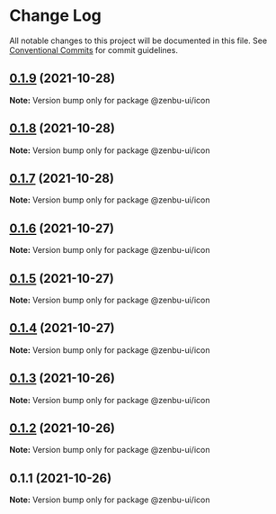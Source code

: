 # Change Log

All notable changes to this project will be documented in this file.
See [Conventional Commits](https://conventionalcommits.org) for commit guidelines.

## [0.1.9](https://github.com/KodepandaID/zenbu-ui/compare/@zenbu-ui/icon@0.1.8...@zenbu-ui/icon@0.1.9) (2021-10-28)

**Note:** Version bump only for package @zenbu-ui/icon





## [0.1.8](https://github.com/KodepandaID/zenbu-ui/compare/@zenbu-ui/icon@0.1.7...@zenbu-ui/icon@0.1.8) (2021-10-28)

**Note:** Version bump only for package @zenbu-ui/icon





## [0.1.7](https://github.com/KodepandaID/zenbu-ui/compare/@zenbu-ui/icon@0.1.6...@zenbu-ui/icon@0.1.7) (2021-10-28)

**Note:** Version bump only for package @zenbu-ui/icon





## [0.1.6](https://github.com/KodepandaID/zenbu-ui/compare/@zenbu-ui/icon@0.1.5...@zenbu-ui/icon@0.1.6) (2021-10-27)

**Note:** Version bump only for package @zenbu-ui/icon





## [0.1.5](https://github.com/KodepandaID/zenbu-ui/compare/@zenbu-ui/icon@0.1.4...@zenbu-ui/icon@0.1.5) (2021-10-27)

**Note:** Version bump only for package @zenbu-ui/icon





## [0.1.4](https://github.com/KodepandaID/zenbu-ui/compare/@zenbu-ui/icon@0.1.3...@zenbu-ui/icon@0.1.4) (2021-10-27)

**Note:** Version bump only for package @zenbu-ui/icon





## [0.1.3](https://github.com/KodepandaID/zenbu-ui/compare/@zenbu-ui/icon@0.1.2...@zenbu-ui/icon@0.1.3) (2021-10-26)

**Note:** Version bump only for package @zenbu-ui/icon





## [0.1.2](https://github.com/KodepandaID/zenbu-ui/compare/@zenbu-ui/icon@0.1.1...@zenbu-ui/icon@0.1.2) (2021-10-26)

**Note:** Version bump only for package @zenbu-ui/icon





## 0.1.1 (2021-10-26)

**Note:** Version bump only for package @zenbu-ui/icon
